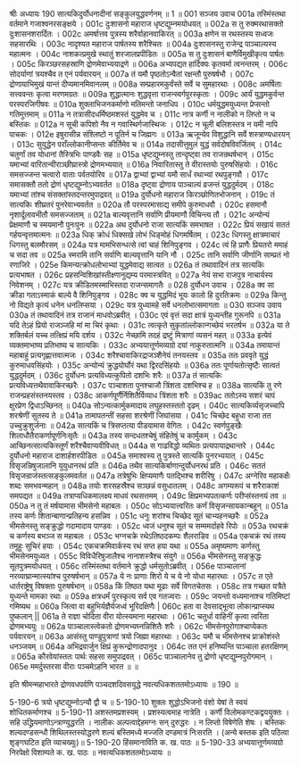 श्रीः
अध्यायः 190
सात्यकिदुर्योधनादीनां सङ्कुलयुद्धवर्णनम् ॥ 1 ॥
001	सञ्जय उवाच 
001a	तस्मिंस्तथा वर्तमाने गजाश्वनरसङ्क्षये ।
001c	दुःशासनो महाराज धृष्टद्युम्नमयोधयत् ॥
002a	स तु रुक्मरथासक्तो दुःशासनशरार्दितः ।
002c	अमर्षात्तव पुत्रस्य शरैर्वाहानवाकिरत् ॥
003a	क्षणेन स रथस्तस्य सध्वजः सहसारथिः ।
003c	नादृश्यत महाराज पार्षतस्य शरैश्चितः ॥
004a	दुःशासनस्तु राजेन्द्र पाञ्चाल्यस्य महात्मनः ।
004c	नाशकत्प्रमुखे स्थातुं शरजालप्रपीडितः ॥
005a	स तु दुःशासनं बाणैर्विमुखीकृत्य पार्षतः ।
005c	किरञ्छरसहस्राणि द्रोणमेवाभ्ययाद्रणे ॥
006a	अभ्यपद्यत हार्दिक्यः कृतवर्मा त्वनन्तरम् ।
006c	सोदर्याणां त्रयश्चैव त एनं पर्यवारयन् ॥
007a	तं यमौ पृष्ठतोऽन्वैतां रक्षन्तौ पुरुषर्षभौ ।
007c	द्रोणायाभिमुखं यान्तं दीप्यमानमिवानलम् ॥
008a	सम्प्रहारमकुर्वंस्ते सर्वे च सुमहारथाः ।
008c	अमर्षिताः सत्त्ववन्तः कृत्वा मरणमग्रतः ॥
009a	शुद्धात्मानः शुद्धवृत्ता राजन्स्वर्गपुरस्कृताः ।
009c	आर्यं युद्धमकुर्वन्त परस्परजिगीषवः ॥
010a	शुक्लाभिजनकर्माणो मतिमन्तो जनाधिप ।
010c	धर्मयुद्धमयुध्यन्त प्रेप्सन्तो गतिमुत्तमाम् ॥
011a	न तत्रासीदधर्मिष्ठमशस्तं युद्धमेव च ।
011c	नात्र कर्णी न नालीको न लिप्तो न च बस्तिकः ॥
012a	न सूची कपिशो नैव न गवास्थिर्गजास्थिजः ।
012c	न चूली बलिशस्तत्र न यमी नापि पाचकः ।
012e	इषुरासीन्न संश्लिष्टो न पूतिर्न च जिह्मगः ॥
013a	ऋजून्येव विशुद्धानि सर्वे शस्त्राण्यधारयन् ।
013c	सुयुद्धेन पराँल्लोकानीप्सन्तः कीर्तिमेव च ॥
014a	तदासीत्तुमुलं युद्धं सर्वदोषविवर्जितम् ।
014c	चतुर्णां तव योधानां तैस्त्रिभिः पाण्डवैः सह ॥
015a	धृष्टद्युम्नस्तु तान्दृष्ट्वा तव राजन्रथर्षभान् ।
015c	यमाभ्यां वारितान्वीराञ्छीघ्रास्त्रो द्रोणमभ्ययात् ॥
016a	निवारितास्तु ते वीरास्तयोः पुरुषसिंहयोः ।
016c	समसज्जन्त चत्वारो वाताः पर्वतयोरिव ॥
017a	द्वाभ्यां द्वाभ्यां यमौ सार्धं रथाभ्यां रथपुङ्गवौ ।
017c	समासक्तौ ततो द्रोणं धृष्टद्युम्नोऽभ्यवर्तत ॥
018a	दृष्ट्वा द्रोणाय पाञ्चाल्यं व्रजन्तं युद्धदुर्मदम् ।
018c	यमाभ्यां तांश्च संसक्तांस्तदन्तरमुपाद्रवत् ॥
019a	दुर्योधनो महाराज किरञ्छोणितभोजनान् ।
019c	तं सात्यकिः शीघ्रतरं पुनरेवाभ्यवर्तत ॥
020a	तौ परस्परमासाद्य समीपे कुरुमाधवौ ।
020c	हसमानौ नृशार्दूलावभीतौ समसज्जताम् ॥
021a	बाल्यवृत्तानि सर्वाणि प्रीयमाणौ विचिन्त्य तौ ।
021c	अन्योन्यं प्रेक्षमाणौ च स्मयमानौ पुनःपुनः ॥
022a	अथ दुर्योधनो राजा सात्यकिं समभाषत ।
022c	प्रियं सखायं सततं गर्हयन्वृत्तमात्मनः ॥
023a	धिक् क्रोधं धिक्सखे लोभं धिङ्मोहं धिगमर्षितम् ।
023c	धिगस्तु क्षात्रमाचारं धिगस्तु बलमौरसम् ॥
024a	यत्र मामभिसन्धत्से त्वां चाहं शिनिपुङ्गव ।
024c	त्वं हि प्राणैः प्रियतरो ममाहं च सदा तव ॥
025a	स्मरामि तानि सर्वाणि बाल्यवृत्तानि यानि नौ ।
025c	तानि सर्वाणि जीर्णानि साम्प्रतं नो रणाजिरे ।
025e	किमन्यत्क्रोधलोभाभ्यां युद्धमेवाद्य सात्वत ॥
026a	तं तथावादिनं तत्र सात्यकिः प्रत्यभाषत ।
026c	प्रहसन्विशिखांस्तीक्ष्णानुद्यम्य परमास्त्रवित् ॥
027a	नेयं सभा राजपुत्र नाचार्यस्य निवेशनम् ।
027c	यत्र क्रीडितमस्माभिस्तदा राजन्समागतैः ॥
028	दुर्योधन उवाच ।
028a	क्व सा क्रीडा गताऽस्माकं बाल्ये वै शिनिपुङ्गव ।
028c	क्व च युद्धमिदं भूयः कालो हि दुरतिक्रमः ॥
029a	किन्तु नो विद्यते कृत्यं धनेन धनलिप्सया ।
029c	यत्र युध्यामहे सर्वे धनलोभात्समागताः ॥
030	सञ्जय उवाय 
030a	तं तथावादिनं तत्र राजानं माधवोऽब्रवीत् ।
030c	एवं वृत्तं सदा क्षात्रं युध्यन्तीह गुरूनपि ॥
031a	यदि तेऽहं प्रियो राजञ्जहि मां मा चिरं कृथाः ।
031c	त्वत्कृते सुकृतांल्लोकान्गच्छेयं भरतर्षभ ॥
032a	या ते शक्तिर्बलं यच्च तत्क्षिप्रं मयि दर्शय ।
032c	नेच्छामि तदहं द्रष्टुं मित्राणां व्यसनं महत् ॥
033a	इत्येवं व्यक्तमाभाष्य प्रतिभाष्य च सात्यकिः ।
033c	अभ्ययात्तूर्णमव्यग्रो दयां नाकुरुतात्मनि ॥
034a	तमायान्तं महाबाहुं प्रत्यगृह्णात्तवात्मजः ।
034c	शरैश्चावाकिरद्राजञ्शैनेयं तनयस्तव ॥
035a	ततः प्रववृते युद्धं कुरुमाधवसिंहयोः ।
035c	अन्योन्यं क्रुद्धयोर्घोरं यथा द्विरदसिंहयोः ॥
036a	ततः पूर्णायतोत्सृष्टैः सात्वतं युद्धदुर्मदम् ।
036c	दुर्योधनः प्रत्यविध्यत्कुपितो दशभिः शरैः ॥
037a	तं सात्यकिः प्रत्यविध्यत्तथैवावाकिरच्छरैः ।
037c	पञ्चाशता पुनश्चाजौ त्रिंशता दशभिश्च ह ॥
038a	सात्यकिं तु रणे राजन्प्रहसंस्तनयस्तव ।
038c	आकर्णपूर्णैर्निशितैर्विव्याध त्रिंशता शरैः ॥
039ac	ततोऽस्य सशरं चापं क्षुरप्रेण द्विधाऽच्छिनत् ॥
040a	सोऽन्यत्कार्मुकमादाय लघुहस्तस्ततो दृढम् ।
040c	सात्यकिर्व्यसृजच्चापि शरश्रेणीं सुतस्य ते ॥
041a	तामापतन्तीं सहसा शरश्रेणीं जिघांसया ।
041c	चिच्छेद बहुधा राजा तत उच्चुक्रुशुर्जनाः ॥
042a	सात्यकिं च त्रिसप्तत्या पीडयामास वेगितः ।
042c	स्वर्णपुङ्खैः शिलाधौतैराकर्णापूर्णनिःसृतैः ॥
043a	तस्य सन्दधतश्चेषुं संहितेषुं च कार्मुकम् ।
043c	आच्छिनत्सात्यकिस्तूर्णं शरैश्चैवाप्यवीविधत् ॥
044a	स गाढविद्धो व्यथितः प्रत्यपायाद्रथान्तरे ।
044c	दुर्योधनो महाराज दाशार्हशरपीडितः ॥
045a	समाश्वस्य तु पुत्रस्ते सात्यकिं पुनरभ्ययात् ।
045c	विसृजन्निषुजालानि युयुधानरथं प्रति ॥
046a	तथैव सात्यकिर्बाणान्दुर्योधनरथं प्रति ।
046c	सततं विसृजन्राजंस्तत्सङ्कुलमवर्तत ॥
047a	तत्रेषुभिः क्षिप्यमाणैः पतद्भिश्च शरीरिषु ।
047c	अग्नेरिव महाकक्षैः शब्दः समभवन्महान् ॥
048a	तयोः शरसहस्रैश्च सञ्छन्नं वसुधातलम् ।
048c	अगम्यरूपं च शरैराकाशं समपद्यत ॥
049a	तत्राप्यधिकमालक्ष्य माधवं रथसत्तमम् ।
049c	क्षिप्रमभ्यपतत्कर्णः परीप्संस्तनयं तव ॥
050a	न तु तं मर्षयामास भीमसेनो महाबलः ।
050c	सोऽभ्ययात्त्वरितः कर्णं विसृजन्सायकान्बहून् ॥
051a	तस्य कर्णः शितान्बाणान्प्रतिहन्य हसन्निव ।
051c	धनुः शरांश्च चिच्छेद सूतं चाभ्यहनच्छरैः ॥
052a	भीमसेनस्तु सङ्क्रुद्धो गदामादाय पाण्डवः ।
052c	ध्वजं धनुश्च सूतं च सम्ममर्दाहवे रिपोः ॥
053a	रथचक्रं च कर्णस्य बभञ्ज स महाबलः ।
053c	भग्नचक्रे रथेऽतिष्ठदकम्पः शैलराडिव ॥
054a	एकचक्रं रथं तस्य तमूहुः सुचिरं हयाः ।
054c	एकचक्रमिवार्कस्य रथं सप्त हया यथा ॥
055a	अमृष्यमाणः कर्णस्तु भीमसेनमयुध्यत ।
055c	विविधैरिषुजालैश्च नानाशस्त्रैश्च संयुगे ॥
056a	भीमसेनस्तु सङ्क्रुद्धः सूतपुत्रमयोधयत् ।
056c	तस्मिंस्तथा वर्तमाने क्रुद्धो धर्मसुतोऽब्रवीत् ।
056e	पाञ्चालानां नरव्याघ्रान्मात्स्यांश्च पुरुषर्षभान् ॥
057a	ये नः प्राणाः शिरो ये च ये नो योधा महारथाः ।
057c	त एते धार्तराष्ट्रेषु विषक्ताः पुरुषर्षभान् ॥
058a	किं तिष्ठत यथा मूढाः सर्वे विगतचेतसः ।
058c	तत्र गच्छत यत्रैते युध्यन्ते मामका रथाः ॥
059a	क्षत्रधर्मं पुरस्कृत्य सर्व एव गतज्वराः ।
059c	जयन्तो वध्यमानाश्च गतिमिष्टां गमिष्यथ ॥
060a	जित्वा वा बहुभिर्यज्ञैर्यजध्वं भूरिदक्षिणैः |
060c	हता वा देवसाद्भूत्वा लोकान्प्राप्स्यथ पुष्कलान् ||
061a	ते राज्ञा चोदिता वीरा योत्स्यमाना महारथाः ।
061c	चतुर्धा वाहिनीं कृत्वा त्वरिता द्रोणमभ्ययुः ॥
062a	पाञ्चालास्त्वेकतो द्रोणमभ्यघ्नन्निशितैः शरैः ।
062c	भीमसेनपुरोगाश्चाप्येकतः पर्यवारयन् ॥
063a	आसंस्तु पाण्डुपुत्राणां त्रयो जिह्मा महारथाः ।
063c	यमौ च भीमसेनश्च प्राक्रोशंस्ते धनञ्जयम् ॥
064a	अभिद्रवार्जुन क्षिप्रं कुरून्द्रोणादपानुद ।
064c	तत एनं हनिष्यन्ति पाञ्चाला हतरक्षिणम् ॥
065a	कौरवेयांस्ततः पार्थः सहसा समुपाद्रवत् ।
065c	पाञ्चालानेव तु द्रोणो धृष्टद्युम्नपुरोगमान् ।
065e	ममर्दुस्तरसा वीराः पञ्चमेऽहनि भारत ॥ ॥

इति श्रीमन्महाभारते द्रोणवधपर्वणि पञ्चदशदिवसयुद्धे नवत्यधिकशततमोऽध्यायः ॥ 190 ॥

5-190-6 त्रयो धृष्टद्युम्नोऽन्यौ द्वौ च ॥ 5-190-10 शुक्लः शुद्धोऽभिजनो वंशो येषां ते स्वयं शोधितकर्माणश्च ॥ 5-190-11 अशस्तमप्रशस्यम् । प्रशस्यत्वमाह नात्रेति । कर्णी विलोमकण्टकद्वययुक्तः । सहि उद्ध्रियमाणोऽन्त्राण्युद्धरति । नालीकः अल्पत्वाद्देहमग्नः सन् दुरुद्धरः । न लिप्तो विषेणेति शेषः । बस्तिकः शल्यदण्डसन्धौ शिथिलस्तस्योद्धरणे शल्यं बस्तिमध्ये मज्जति दण्डमात्रं निःसरति । (अन्ये बस्तक इति पठित्वा शृङ्गघटित इति व्याचख्युः)॥ 5-190-20 हिंसमानाविति क. ख. पाठः ॥ 5-190-33 अभ्ययात्तूर्णमव्यग्रो निरपेक्षो विशाम्पते क. ख. पाठः ॥ नवत्यधिकशततमोऽध्यायः ॥	
